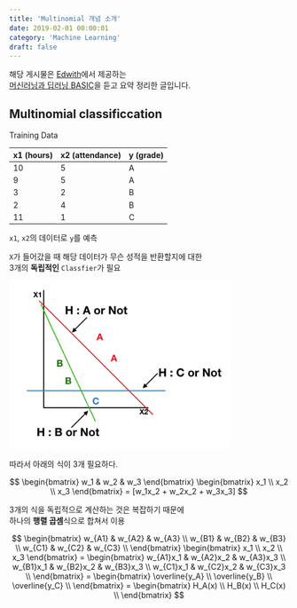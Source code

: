 ```yaml
---
title: 'Multinomial 개념 소개'
date: 2019-02-01 00:00:01
category: 'Machine Learning'
draft: false
---
```


해당 게시물은 [Edwith](https://www.edwith.org)에서 제공하는<br/>
[머신러닝과 딥러닝 BASIC](https://www.edwith.org/others26/joinLectures/9829)을 듣고 요약 정리한 글입니다.

## Multinomial classificcation

Training Data

| x1 (hours) | x2 (attendance) | y (grade) |
| ---------- | --------------- | --------- |
| 10         | 5               | A         |
| 9          | 5               | A         |
| 3          | 2               | B         |
| 2          | 4               | B         |
| 11         | 1               | C         |

`x1`, `x2`의 데이터로 `y`를 예측<br/>

`X`가 들어갔을 때 해당 데이터가 무슨 성적을 반환할지에 대한<br/>
3개의 **독립적인** `Classfier`가 필요

<img src="/assets/2019-02-01-7_1/1.png" width="400" height="auto">

따라서 아래의 식이 3개 필요하다.

$$
    \begin{bmatrix} w_1 & w_2 & w_3 \end{bmatrix}
    \begin{bmatrix} x_1 \\ x_2 \\ x_3 \end{bmatrix}
    = [w_1x_2 + w_2x_2 + w_3x_3]
$$

3개의 식을 독립적으로 계산하는 것은 복잡하기 때문에<br/>
하나의 **행렬 곱셈**식으로 합쳐서 이용

$$
    \begin{bmatrix}
         w_{A1} & w_{A2} & w_{A3} \\
         w_{B1} & w_{B2} & w_{B3} \\
         w_{C1} & w_{C2} & w_{C3} \\
    \end{bmatrix}
    \begin{bmatrix} x_1 \\ x_2 \\ x_3 \end{bmatrix} =
    \begin{bmatrix}
         w_{A1}x_1 & w_{A2}x_2 & w_{A3}x_3 \\
         w_{B1}x_1 & w_{B2}x_2 & w_{B3}x_3 \\
         w_{C1}x_1 & w_{C2}x_2 & w_{C3}x_3 \\
    \end{bmatrix} =
    \begin{bmatrix}
        \overline{y_A} \\
        \overline{y_B} \\
        \overline{y_C} \\
    \end{bmatrix} =
    \begin{bmatrix}
        H_A(x) \\
        H_B(x) \\
        H_C(x) \\
    \end{bmatrix}
$$
